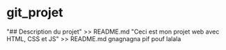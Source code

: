 # git_projet
"## Description du projet" >> README.md
"Ceci est mon projet web avec HTML, CSS et JS" >> README.md
gnagnagna pif pouf lalala
